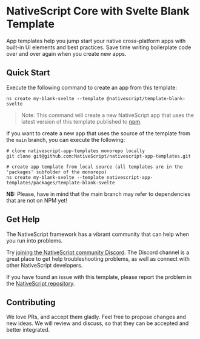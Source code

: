# NativeScript Core with Svelte Blank Template
App templates help you jump start your native cross-platform apps with built-in UI elements and best practices. Save time writing boilerplate code over and over again when you create new apps.

## Quick Start
Execute the following command to create an app from this template:

```
ns create my-blank-svelte --template @nativescript/template-blank-svelte
```

> Note: This command will create a new NativeScript app that uses the latest version of this template published to [npm](https://www.npmjs.com/package/@nativescript/template-blank-svelte).

If you want to create a new app that uses the source of the template from the `main` branch, you can execute the following:

```
# clone nativescript-app-templates monorepo locally
git clone git@github.com:NativeScript/nativescript-app-templates.git

# create app template from local source (all templates are in the 'packages' subfolder of the monorepo)
ns create my-blank-svelte --template nativescript-app-templates/packages/template-blank-svelte
```

**NB:** Please, have in mind that the main branch may refer to dependencies that are not on NPM yet!

## Get Help
The NativeScript framework has a vibrant community that can help when you run into problems.

Try [joining the NativeScript community Discord](https://nativescript.org/discord). The Discord channel is a great place to get help troubleshooting problems, as well as connect with other NativeScript developers.

If you have found an issue with this template, please report the problem in the [NativeScript repository](https://github.com/NativeScript/NativeScript/issues).

## Contributing

We love PRs, and accept them gladly. Feel free to propose changes and new ideas. We will review and discuss, so that they can be accepted and better integrated.
